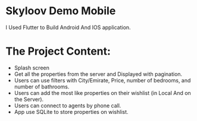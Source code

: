 # Skyloov Demo Mobile

I Used Flutter to Build Android And IOS application.

# The Project Content:
- Splash screen
- Get all the properties from the server and Displayed with pagination.
- Users can use filters with City/Emirate, Price, number of bedrooms, and number of bathrooms.
- Users can add the most like properties on their wishlist (in Local And on the Server).
- Users can connect to agents by phone call.
- App use SQLite to store properties on wishlist.
